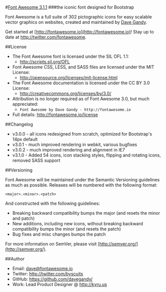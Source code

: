 #[Font Awesome 3.1.1](http://fontawesome.io)
###the iconic font designed for Bootstrap

Font Awesome is a full suite of 302 pictographic icons for easy scalable vector graphics on websites, created and
maintained by [Dave Gandy](http://twitter.com/byscuits).

Get started at [http://fontawesome.io](http://fontawesome.io)! Stay up to date at http://twitter.com/fontawesome.


##License
- The Font Awesome font is licensed under the SIL OFL 1.1:
  - http://scripts.sil.org/OFL
- Font Awesome CSS, LESS, and SASS files are licensed under the MIT License:
  - http://opensource.org/licenses/mit-license.html
- The Font Awesome documentation is licensed under the CC BY 3.0 License:
  - http://creativecommons.org/licenses/by/3.0/
- Attribution is no longer required as of Font Awesome 3.0, but much appreciated:
  - `Font Awesome by Dave Gandy - http://fontawesome.io`
- Full details: http://fontawesome.io/license

##Changelog
- v3.0.0 - all icons redesigned from scratch, optimized for Bootstrap's 14px default
- v3.0.1 - much improved rendering in webkit, various bugfixes
- v3.0.2 - much improved rendering and alignment in IE7
- v3.1.0 - Added 54 icons, icon stacking styles, flipping and rotating icons, removed SASS support

##Versioning

Font Awesome will be maintained under the Semantic Versioning guidelines as much as possible. Releases will be numbered with the following format:

`<major>.<minor>.<patch>`

And constructed with the following guidelines:

* Breaking backward compatibility bumps the major (and resets the minor and patch)
* New additions, including new icons, without breaking backward compatibility bumps the minor (and resets the patch)
* Bug fixes and misc changes bumps the patch

For more information on SemVer, please visit [http://semver.org/](http://semver.org/).

##Author
- Email: dave@fontawesome.io
- Twitter: http://twitter.com/byscuits
- GitHub: https://github.com/davegandy/
- Work: Lead Product Designer @ http://kyru.us

